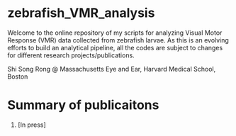 # zebrafish_VMR_analysis
Welcome to the online repository of my scripts for analyzing Visual Motor Response (VMR) data collected from zebrafish larvae. As this is an evolving efforts to build an analytical pipeline, all the codes are subject to changes for different research projects/publications.

Shi Song Rong @
Massachusetts Eye and Ear, Harvard Medical School, Boston

# Summary of publicaitons
1. [In press]
